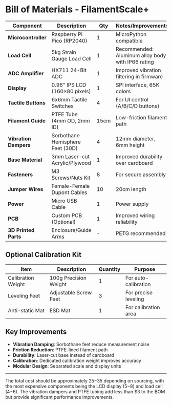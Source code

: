 # Bill of Materials - FilamentScale+

| Component | Description | Qty | Notes/Improvements |
|-----------|-------------|-----|-------------------|
| **Microcontroller** | Raspberry Pi Pico (RP2040) | 1 | MicroPython compatible |
| **Load Cell** | 5kg Strain Gauge Load Cell | 1 | Recommended: Aluminum alloy body with IP66 rating |
| **ADC Amplifier** | HX711 24-Bit ADC | 1 | Improved vibration filtering in firmware |
| **Display** | 0.96" IPS LCD (160×80 pixels) | 1 | SPI interface, 65K colors |
| **Tactile Buttons** | 6x6mm Tactile Switches | 4 | For UI control (A/B/C/D buttons) |
| **Filament Guide** | PTFE Tube (4mm OD, 2mm ID) | 15cm | Low-friction filament path |
| **Vibration Dampers** | Sorbothane Hemisphere Feet (30D) | 4 | 12mm diameter, 6mm height |
| **Base Material** | 3mm Laser-cut Acrylic/Plywood | 1 | Improved durability over cardboard |
| **Fasteners** | M3 Screws/Nuts Kit | 8 | For secure assembly |
| **Jumper Wires** | Female-Female Dupont Cables | 10 | 20cm length |
| **Power** | Micro USB Cable | 1 | Power supply |
| **PCB** | Custom PCB (Optional) | 1 | Improved wiring reliability |
| **3D Printed Parts** | Enclosure/Guide Arms | - | PETG recommended |

## Optional Calibration Kit

| Item             | Description           | Quantity | Purpose                 |
|------------------|----------------------|----------|-------------------------|
| Calibration Weight | 100g Precision Weight | 1        | For auto-calibration    |
| Leveling Feet      | Adjustable Screw Feet | 3        | For precise leveling    |
| Anti-static Mat    | ESD Mat               | 1        | For calibration area    |

## Key Improvements
- **Vibration Damping**: Sorbothane feet reduce measurement noise
- **Friction Reduction**: PTFE-lined filament path
- **Durability**: Laser-cut base instead of cardboard
- **Calibration**: Dedicated calibration weight improves accuracy
- **Modular Design**: Separated scale and display units

---

The total cost should be approximately $25-$35 depending on sourcing, with the most expensive components being the LCD display ($5-$8) and load cell ($4-$6). The vibration dampers and PTFE tubing add less than $3 to the BOM but provide significant performance improvements.
